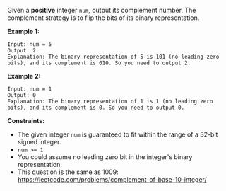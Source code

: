 Given a **positive** integer `num`, output its complement number. The
complement strategy is to flip the bits of its binary representation.



**Example 1:**

    
    
    Input: num = 5
    Output: 2
    Explanation: The binary representation of 5 is 101 (no leading zero bits), and its complement is 010. So you need to output 2.
    

**Example 2:**

    
    
    Input: num = 1
    Output: 0
    Explanation: The binary representation of 1 is 1 (no leading zero bits), and its complement is 0. So you need to output 0.
    



**Constraints:**

  * The given integer `num` is guaranteed to fit within the range of a 32-bit signed integer.
  * `num >= 1`
  * You could assume no leading zero bit in the integer's binary representation.
  * This question is the same as 1009: <https://leetcode.com/problems/complement-of-base-10-integer/>

